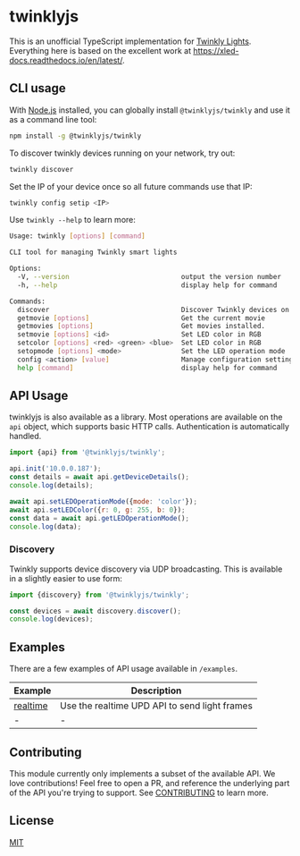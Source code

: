 # twinklyjs

This is an unofficial TypeScript implementation for [Twinkly Lights](https://twinkly.com/).  Everything here is based on the excellent work at <https://xled-docs.readthedocs.io/en/latest/>.  

## CLI usage

With [Node.js](https://nodejs.org/en) installed, you can globally install `@twinklyjs/twinkly` and use it as a command line tool:

```sh
npm install -g @twinklyjs/twinkly
```

To discover twinkly devices running on your network, try out:

```sh
twinkly discover
```

Set the IP of your device once so all future commands use that IP:

```sh
twinkly config setip <IP>
```

Use `twinkly --help` to learn more:

```sh
Usage: twinkly [options] [command]

CLI tool for managing Twinkly smart lights

Options:
  -V, --version                            output the version number
  -h, --help                               display help for command

Commands:
  discover                                 Discover Twinkly devices on the network
  getmovie [options]                       Get the current movie
  getmovies [options]                      Get movies installed.
  setmovie [options] <id>                  Set LED color in RGB
  setcolor [options] <red> <green> <blue>  Set LED color in RGB
  setopmode [options] <mode>               Set the LED operation mode
  config <action> [value]                  Manage configuration settings
  help [command]                           display help for command
```

## API Usage

twinklyjs is also available as a library. Most operations are available on the `api` object, which supports basic HTTP calls.  Authentication is automatically handled.

```js
import {api} from '@twinklyjs/twinkly';

api.init('10.0.0.187');
const details = await api.getDeviceDetails();
console.log(details);

await api.setLEDOperationMode({mode: 'color'});
await api.setLEDColor({r: 0, g: 255, b: 0});
const data = await api.getLEDOperationMode();
console.log(data);
```

### Discovery

Twinkly supports device discovery via UDP broadcasting. This is available in a slightly easier to use form:

```js
import {discovery} from '@twinklyjs/twinkly';

const devices = await discovery.discover();
console.log(devices);
```

## Examples

There are a few examples of API usage available in `/examples`.

| Example | Description |
|--|---|
| [realtime](./examples/realtime.js) | Use the realtime UPD API to send light frames |
|-|-|

## Contributing

This module currently only implements a subset of the available API.  We love contributions!  Feel free to open a PR, and reference the underlying part of the API you're trying to support.  See [CONTRIBUTING](CONTRIBUTING.md) to learn more.

## License

[MIT](LICENSE.md)
